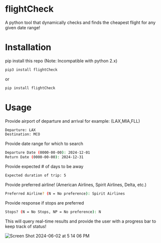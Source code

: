 # flightCheck
A python tool that dynamically checks and finds the cheapest flight for any given date range!

# Installation
pip install this repo (Note: Incompatible with python 2.x)

```sh
pip3 install flightCheck
```
or

```sh
pip install flightCheck
```
# Usage
Provide airport of departure and arrival for example: (LAX,MIA,FLL)
```sh
Departure: LAX
Destination: MCO
```
Provide date range for which to search
```sh
Departure Date (0000-00-00): 2024-12-01
Return Date (0000-00-00): 2024-12-31
```
Provide expected # of days to be away
```sh
Expected duration of trip: 5
```

Provide preferred airline! (American Airlines, Spirit Airlines, Delta, etc.)
```sh
Preferred Airline? (N = No preference): Spirit Airlines
```
Provide response if stops are preferred
```sh
Stops? (N = No Stops, NP = No preference): N
```

This will query real-time results and provide the user with a progress bar to keep track of status!

![Screen Shot 2024-06-02 at 5 14 06 PM](https://github.com/CarlosTheMan/flightCheck/assets/36449121/85e1aee9-2621-4f9b-bc71-dd147112a0a1)
